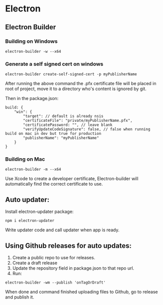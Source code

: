 # Electron

## Electron Builder

### Building on Windows

```
electron-builder -w --x64
```

### Generate a self signed cert on windows
```
electron-builder create-self-signed-cert -p myPublisherName
```

After running the above command the .pfx certificate file will be placed in root of project, move it to a directory who's content is ignored by git.

Then in the package.json:
```
build: { 
    "win": {
        "target": // default is already nsis
        "certificateFile": "private/myPublisherName.pfx",
        "certificatePassword: "", // leave blank
        "verifyUpdateCodeSignature": false, // false when running build on mac in dev but true for production
        "publisherName": "myPublisherName"
    }
}
```

### Building on Mac

```
electron-builder -m --x64
```

Use Xcode to create a developer certificate, Electron-builder will automatically find the correct certificate to use.


## Auto updater:

Install electron-updater package:
```
npm i electron-updater
```

Write updater code and call updater when app is ready.

## Using Github releases for auto updates:

1. Create a public repo to use for releases.
2. Create a draft release
3. Update the repository field in package.json to that repo url.
4. Run:
```
electron-builder -wm --publish 'onTagOrDraft'
```

When done and command finished uploading files to Github, go to release and publish it.



